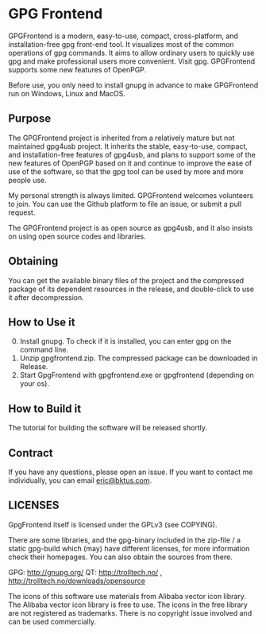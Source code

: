 # GPG Frontend

GPGFrontend is a modern, easy-to-use, compact, cross-platform, and installation-free gpg front-end tool. It visualizes
most of the common operations of gpg commands. It aims to allow ordinary users to quickly use gpg and make professional
users more convenient. Visit gpg. GPGFrontend supports some new features of OpenPGP.

Before use, you only need to install gnupg in advance to make GPGFrontend run on Windows, Linux and MacOS.

Purpose
-----
The GPGFrontend project is inherited from a relatively mature but not maintained gpg4usb project. It inherits the
stable, easy-to-use, compact, and installation-free features of gpg4usb, and plans to support some of the new features
of OpenPGP based on it and continue to improve the ease of use of the software, so that the gpg tool can be used by more
and more people use.

My personal strength is always limited. GPGFrontend welcomes volunteers to join. You can use the Github platform to file
an issue, or submit a pull request.

The GPGFrontend project is as open source as gpg4usb, and it also insists on using open source codes and libraries.


Obtaining
---------
You can get the available binary files of the project and the compressed package of its dependent resources in the
release, and double-click to use it after decompression.

How to Use it
---------

0. Install gnupg. To check if it is installed, you can enter gpg on the command line.
1. Unzip gpgfrontend.zip. The compressed package can be downloaded in Release.
2. Start GpgFrontend with gpgfrontend.exe or gpgfrontend (depending on your os).

How to Build it
---------

The tutorial for building the software will be released shortly.

Contract
-------
If you have any questions, please open an issue. If you want to contact me individually, you can email eric@bktus.com.

LICENSES
--------
GpgFrontend itself is licensed under the GPLv3 (see COPYING).

There are some libraries, and the gpg-binary included in the zip-file / a static gpg-build which (may) have different
licenses, for more information check their homepages. You can also obtain the sources from there.

GPG: http://gnupg.org/
QT: http://trolltech.no/ , http://trolltech.no/downloads/opensource

The icons of this software use materials from Alibaba vector icon library. The Alibaba vector icon library is free to
use. The icons in the free library are not registered as trademarks. There is no copyright issue involved and can be
used commercially.

